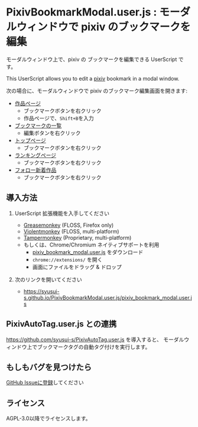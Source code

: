 PixivBookmarkModal.user.js : モーダルウィンドウで pixiv のブックマークを編集
=====

モーダルウィンドウ上で、pixiv の ブックマークを編集できる UserScript です。

This UserScript allows you to edit a [pixiv](https://pixiv.net/) bookmark in a modal window.

次の場合に、モーダルウィンドウで pixiv のブックマーク編集画面を開きます:

* [作品ページ](https://www.pixiv.net/artworks/20)
	* ブックマークボタンを右クリック
	* 作品ページで、`Shift+B`を入力
* [ブックマークの一覧](https://www.pixiv.net/bookmark.php)
	* 編集ボタンを右クリック
* [トップページ](https://www.pixiv.net/)
	* ブックマークボタンを右クリック
* [ランキングページ](https://www.pixiv.net/ranking.php)
	* ブックマークボタンを右クリック
* [フォロー新着作品](https://www.pixiv.net/bookmark_new_illust.php)
	* ブックマークボタンを右クリック

導入方法
----

1. UserScript 拡張機能を入手してください
	* [Greasemonkey](https://www.greasespot.net/) (FLOSS, Firefox only)
	* [Violentmonkey](https://violentmonkey.github.io/) (FLOSS, multi-platform)
	* [Tampermonkey](https://www.tampermonkey.net/) (Proprietary, multi-platform)
	* もしくは、Chrome/Chromium ネイティブサポートを利用
		* [pixiv_bookmark_modal.user.js](https://syusui-s.github.io/PixivBookmarkModal.user.js/pixiv_bookmark_modal.user.js) をダウンロード
		* `chrome://extensions/` を開く
		* 画面にファイルをドラッグ & ドロップ

1. 次のリンクを開いてください
	* <https://syusui-s.github.io/PixivBookmarkModal.user.js/pixiv_bookmark_modal.user.js>

PixivAutoTag.user.js との連携
----
<https://github.com/syusui-s/PixivAutoTag.user.js> を導入すると、
モーダルウィンドウ上でブックマークタグの自動タグ付けを実行します。

もしもバグを見つけたら
----
[GitHub Issueに登録](https://github.com/syusui-s/PixivBookmarkModal.user.js/issues/new/choose)してください

ライセンス
----
AGPL-3.0以降でライセンスします。
